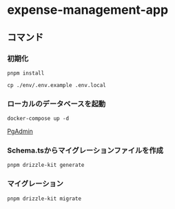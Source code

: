 # expense-management-app

## コマンド

### 初期化

```
pnpm install
```

```
cp ./env/.env.example .env.local
```

### ローカルのデータベースを起動

```
docker-compose up -d
```

[PgAdmin](http://localhost:8080)

### Schema.tsからマイグレーションファイルを作成

```
pnpm drizzle-kit generate
```

### マイグレーション

```
pnpm drizzle-kit migrate
```
